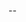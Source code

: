 --
<!---
phmgaguli/phmgaguli is a ✨ special ✨ repository because its `README.md` (this file) appears on your GitHub profile.
You can click the Preview link to take a look at your changes.
--->
